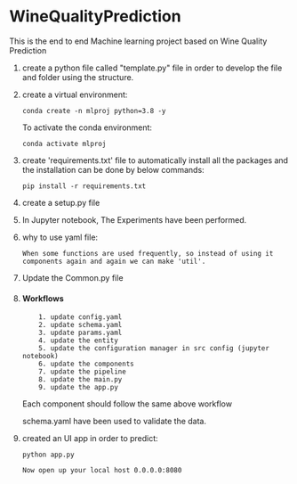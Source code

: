 # WineQualityPrediction
This is the end to end Machine learning project based on Wine Quality Prediction

1. create a python file called "template.py" file in order to develop the file and folder using the structure.

2. create a virtual environment:

    ```
    conda create -n mlproj python=3.8 -y
    ```

    To activate the conda environment:
    ```
    conda activate mlproj
    ```
3. create 'requirements.txt' file to automatically install all the packages and the installation can be done by below commands:

    ```
    pip install -r requirements.txt
    ```

4. create a setup.py file 

5. In Jupyter notebook, The Experiments have been performed. 

6. why to use yaml file:

    ```
    When some functions are used frequently, so instead of using it components again and again we can make 'util'.
    ```

7. Update the Common.py file 

8. #### Workflows
    ```
        1. update config.yaml
        2. update schema.yaml
        3. update params.yaml
        4. update the entity 
        5. update the configuration manager in src config (jupyter notebook)
        6. update the components
        7. update the pipeline
        8. update the main.py
        9. update the app.py
    ```
    Each component should follow the same above workflow

    schema.yaml have been used to validate the data.

8. created an UI app in order to predict:

    ```
    python app.py
    ```

    ```bash
    Now open up your local host 0.0.0.0:8080
    ```


    